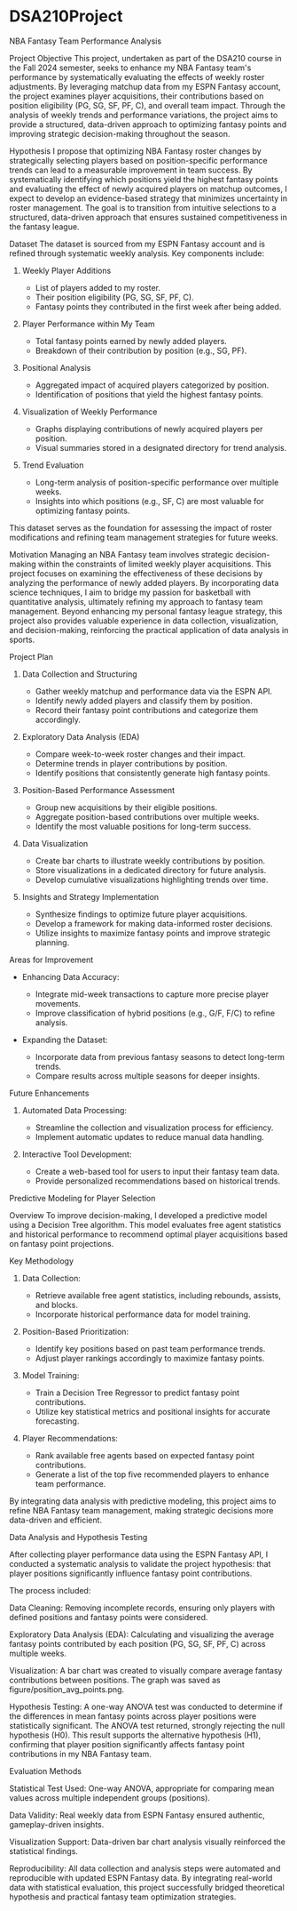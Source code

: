 # DSA210Project
NBA Fantasy Team Performance Analysis

Project Objective
This project, undertaken as part of the DSA210 course in the Fall 2024 semester, seeks to enhance my NBA Fantasy team's performance by systematically evaluating the effects of weekly roster adjustments. By leveraging matchup data from my ESPN Fantasy account, the project examines player acquisitions, their contributions based on position eligibility (PG, SG, SF, PF, C), and overall team impact. Through the analysis of weekly trends and performance variations, the project aims to provide a structured, data-driven approach to optimizing fantasy points and improving strategic decision-making throughout the season.

Hypothesis
I propose that optimizing NBA Fantasy roster changes by strategically selecting players based on position-specific performance trends can lead to a measurable improvement in team success. By systematically identifying which positions yield the highest fantasy points and evaluating the effect of newly acquired players on matchup outcomes, I expect to develop an evidence-based strategy that minimizes uncertainty in roster management. The goal is to transition from intuitive selections to a structured, data-driven approach that ensures sustained competitiveness in the fantasy league.

Dataset
The dataset is sourced from my ESPN Fantasy account and is refined through systematic weekly analysis. Key components include:

1. Weekly Player Additions 
   - List of players added to my roster.
   - Their position eligibility (PG, SG, SF, PF, C).
   - Fantasy points they contributed in the first week after being added.

2. Player Performance within My Team  
   - Total fantasy points earned by newly added players.
   - Breakdown of their contribution by position (e.g., SG, PF).

3. Positional Analysis  
   - Aggregated impact of acquired players categorized by position.
   - Identification of positions that yield the highest fantasy points.

4. Visualization of Weekly Performance  
   - Graphs displaying contributions of newly acquired players per position.
   - Visual summaries stored in a designated directory for trend analysis.

5. Trend Evaluation  
   - Long-term analysis of position-specific performance over multiple weeks.
   - Insights into which positions (e.g., SF, C) are most valuable for optimizing fantasy points.

This dataset serves as the foundation for assessing the impact of roster modifications and refining team management strategies for future weeks.

Motivation
Managing an NBA Fantasy team involves strategic decision-making within the constraints of limited weekly player acquisitions. This project focuses on examining the effectiveness of these decisions by analyzing the performance of newly added players. By incorporating data science techniques, I aim to bridge my passion for basketball with quantitative analysis, ultimately refining my approach to fantasy team management. Beyond enhancing my personal fantasy league strategy, this project also provides valuable experience in data collection, visualization, and decision-making, reinforcing the practical application of data analysis in sports.

Project Plan

1. Data Collection and Structuring  
   - Gather weekly matchup and performance data via the ESPN API.
   - Identify newly added players and classify them by position.
   - Record their fantasy point contributions and categorize them accordingly.

2. Exploratory Data Analysis (EDA)  
   - Compare week-to-week roster changes and their impact.
   - Determine trends in player contributions by position.
   - Identify positions that consistently generate high fantasy points.

3. Position-Based Performance Assessment  
   - Group new acquisitions by their eligible positions.
   - Aggregate position-based contributions over multiple weeks.
   - Identify the most valuable positions for long-term success.

4. Data Visualization  
   - Create bar charts to illustrate weekly contributions by position.
   - Store visualizations in a dedicated directory for future analysis.
   - Develop cumulative visualizations highlighting trends over time.

5. Insights and Strategy Implementation  
   - Synthesize findings to optimize future player acquisitions.
   - Develop a framework for making data-informed roster decisions.
   - Utilize insights to maximize fantasy points and improve strategic planning.

Areas for Improvement

- Enhancing Data Accuracy:  
  - Integrate mid-week transactions to capture more precise player movements.
  - Improve classification of hybrid positions (e.g., G/F, F/C) to refine analysis.

- Expanding the Dataset: 
  - Incorporate data from previous fantasy seasons to detect long-term trends.
  - Compare results across multiple seasons for deeper insights.

Future Enhancements

1. Automated Data Processing:  
   - Streamline the collection and visualization process for efficiency.
   - Implement automatic updates to reduce manual data handling.

2. Interactive Tool Development:  
   - Create a web-based tool for users to input their fantasy team data.
   - Provide personalized recommendations based on historical trends.

Predictive Modeling for Player Selection

Overview
To improve decision-making, I developed a predictive model using a Decision Tree algorithm. This model evaluates free agent statistics and historical performance to recommend optimal player acquisitions based on fantasy point projections.

Key Methodology

1. Data Collection:  
   - Retrieve available free agent statistics, including rebounds, assists, and blocks.
   - Incorporate historical performance data for model training.

2. Position-Based Prioritization:  
   - Identify key positions based on past team performance trends.
   - Adjust player rankings accordingly to maximize fantasy points.

3. Model Training:  
   - Train a Decision Tree Regressor to predict fantasy point contributions.
   - Utilize key statistical metrics and positional insights for accurate forecasting.

4. Player Recommendations:  
   - Rank available free agents based on expected fantasy point contributions.
   - Generate a list of the top five recommended players to enhance team performance.

By integrating data analysis with predictive modeling, this project aims to refine NBA Fantasy team management, making strategic decisions more data-driven and efficient.

Data Analysis and Hypothesis Testing

After collecting player performance data using the ESPN Fantasy API, I conducted a systematic analysis to validate the project hypothesis: that player positions significantly influence fantasy point contributions.

The process included:

Data Cleaning: Removing incomplete records, ensuring only players with defined positions and fantasy points were considered.

Exploratory Data Analysis (EDA): Calculating and visualizing the average fantasy points contributed by each position (PG, SG, SF, PF, C) across multiple weeks.

Visualization: A bar chart was created to visually compare average fantasy contributions between positions. The graph was saved as figure/position_avg_points.png.

Hypothesis Testing: A one-way ANOVA test was conducted to determine if the differences in mean fantasy points across player positions were statistically significant.
The ANOVA test returned, strongly rejecting the null hypothesis (H0).
This result supports the alternative hypothesis (H1), confirming that player position significantly affects fantasy point contributions in my NBA Fantasy team.

Evaluation Methods

Statistical Test Used: One-way ANOVA, appropriate for comparing mean values across multiple independent groups (positions).

Data Validity: Real weekly data from ESPN Fantasy ensured authentic, gameplay-driven insights.

Visualization Support: Data-driven bar chart analysis visually reinforced the statistical findings.

Reproducibility: All data collection and analysis steps were automated and reproducible with updated ESPN Fantasy data.
By integrating real-world data with statistical evaluation, this project successfully bridged theoretical hypothesis and practical fantasy team optimization strategies.

